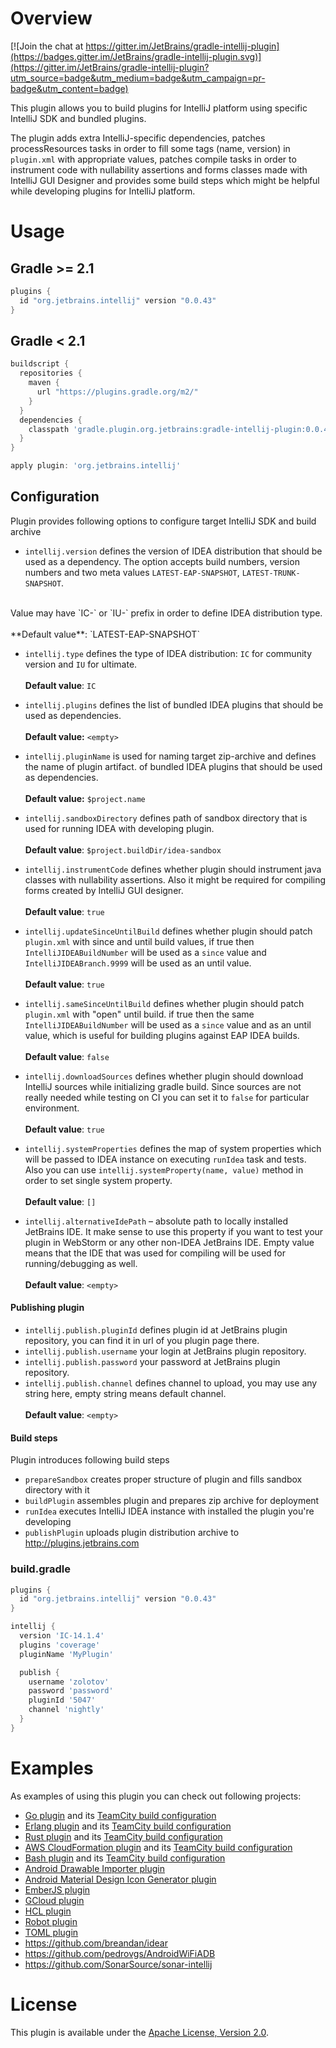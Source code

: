 # Overview

[![Join the chat at https://gitter.im/JetBrains/gradle-intellij-plugin](https://badges.gitter.im/JetBrains/gradle-intellij-plugin.svg)](https://gitter.im/JetBrains/gradle-intellij-plugin?utm_source=badge&utm_medium=badge&utm_campaign=pr-badge&utm_content=badge)

This plugin allows you to build plugins for IntelliJ platform using specific IntelliJ SDK and bundled plugins.

The plugin adds extra IntelliJ-specific dependencies, patches processResources tasks in order to fill some tags 
(name, version) in `plugin.xml` with appropriate values, patches compile tasks in order to instrument code with 
nullability assertions and forms classes made with IntelliJ GUI Designer and provides some build steps which might be
helpful while developing plugins for IntelliJ platform.

# Usage

## Gradle >= 2.1

```groovy
plugins {
  id "org.jetbrains.intellij" version "0.0.43"
}
```

## Gradle < 2.1

```groovy
buildscript {
  repositories {
    maven {
      url "https://plugins.gradle.org/m2/"
    }
  }
  dependencies {
    classpath 'gradle.plugin.org.jetbrains:gradle-intellij-plugin:0.0.43'
  }
}

apply plugin: 'org.jetbrains.intellij'
```

## Configuration

Plugin provides following options to configure target IntelliJ SDK and build archive

- `intellij.version` defines the version of IDEA distribution that should be used as a dependency. 
The option accepts build numbers, version numbers and two meta values `LATEST-EAP-SNAPSHOT`, `LATEST-TRUNK-SNAPSHOT`.
<br/>
Value may have `IC-` or `IU-` prefix in order to define IDEA distribution type. 
<br/><br/> 
**Default value**: `LATEST-EAP-SNAPSHOT`

- `intellij.type` defines the type of IDEA distribution: `IC` for community version and `IU` for ultimate.<br/><br/> 
**Default value**: `IC`

- `intellij.plugins` defines the list of bundled IDEA plugins that should be used as dependencies.<br/><br/> 
**Default value:** `<empty>`

- `intellij.pluginName` is used for naming target zip-archive and defines the name of plugin artifact. 
of bundled IDEA plugins that should be used as dependencies.<br/><br/>
**Default value:** `$project.name`

- `intellij.sandboxDirectory` defines path of sandbox directory that is used for running IDEA with developing plugin.<br/><br/>
**Default value**: `$project.buildDir/idea-sandbox`

- `intellij.instrumentCode` defines whether plugin should instrument java classes with nullability assertions. 
Also it might be required for compiling forms created by IntelliJ GUI designer.<br/><br/>
**Default value**: `true`

- `intellij.updateSinceUntilBuild` defines whether plugin should patch `plugin.xml` with since and until build values, 
if true then `IntelliJIDEABuildNumber` will be used as a `since` value and `IntelliJIDEABranch.9999` will be used as an until value.<br/><br/>
**Default value**: `true`

- `intellij.sameSinceUntilBuild` defines whether plugin should patch `plugin.xml` with "open" until build. 
if true then the same `IntelliJIDEABuildNumber` will be used as a `since` value and as an until value, 
which is useful for building plugins against EAP IDEA builds.<br/><br/>
**Default value**: `false`

- `intellij.downloadSources` defines whether plugin should download IntelliJ sources while 
initializing gradle build. Since sources are not really needed while testing on CI you can set
it to `false` for particular environment.<br/><br/>
**Default value**: `true`

- `intellij.systemProperties` defines the map of system properties which will be passed to IDEA instance on
executing `runIdea` task and tests.<br/>
Also you can use `intellij.systemProperty(name, value)` method in order to set single system property.
<br/><br/>
**Default value**: `[]`

- `intellij.alternativeIdePath` – absolute path to locally installed JetBrains IDE.
It make sense to use this property if you want to test your plugin in WebStorm or any other non-IDEA JetBrains IDE.
Empty value means that the IDE that was used for compiling will be used for running/debugging as well.<br/><br/>
**Default value**: `<empty>`

#### Publishing plugin

- `intellij.publish.pluginId` defines plugin id at JetBrains plugin repository, you can find it in url of you plugin page there.
- `intellij.publish.username` your login at JetBrains plugin repository.
- `intellij.publish.password` your password at JetBrains plugin repository.
- `intellij.publish.channel` defines channel to upload, you may use any string here, empty string means default channel.
<br/><br/>
**Default value**: `<empty>`

#### Build steps

Plugin introduces following build steps

- `prepareSandbox` creates proper structure of plugin and fills sandbox directory with it
- `buildPlugin` assembles plugin and prepares zip archive for deployment
- `runIdea` executes IntelliJ IDEA instance with installed the plugin you're developing 
- `publishPlugin` uploads plugin distribution archive to http://plugins.jetbrains.com 

### build.gradle
```groovy
plugins {
  id "org.jetbrains.intellij" version "0.0.43"
}

intellij {
  version 'IC-14.1.4'
  plugins 'coverage'
  pluginName 'MyPlugin'

  publish {
    username 'zolotov'
    password 'password'
    pluginId '5047'
    channel 'nightly'
  } 
}

```

# Examples

As examples of using this plugin you can check out following projects:

- [Go plugin](https://github.com/go-lang-plugin-org/go-lang-idea-plugin) and its [TeamCity build configuration](https://teamcity.jetbrains.com/project.html?projectId=IntellijIdeaPlugins_Go&tab=projectOverview)
- [Erlang plugin](https://github.com/ignatov/intellij-erlang) and its [TeamCity build configuration](https://teamcity.jetbrains.com/project.html?projectId=IntellijIdeaPlugins_Erlang&tab=projectOverview)
- [Rust plugin](https://github.com/intellij-rust/intellij-rust) and its [TeamCity build configuration](https://teamcity.jetbrains.com/project.html?projectId=IntellijIdeaPlugins_Rust&tab=projectOverview)
- [AWS CloudFormation plugin](https://github.com/shalupov/idea-cloudformation) and its [TeamCity build configuration](https://teamcity.jetbrains.com/project.html?projectId=IdeaAwsCloudFormation&tab=projectOverview)
- [Bash plugin](https://github.com/jansorg/BashSupport) and its [TeamCity build configuration](https://teamcity.jetbrains.com/project.html?projectId=IntellijIdeaPlugins_BashSupport&tab=projectOverview) 
- [Android Drawable Importer plugin](https://github.com/winterDroid/android-drawable-importer-intellij-plugin)
- [Android Material Design Icon Generator plugin](https://github.com/konifar/android-material-design-icon-generator-plugin)
- [EmberJS plugin](https://github.com/Turbo87/intellij-emberjs)
- [GCloud plugin](https://github.com/GoogleCloudPlatform/gcloud-intellij)
- [HCL plugin](https://github.com/VladRassokhin/intellij-hcl)
- [Robot plugin](https://github.com/AmailP/robot-plugin)
- [TOML plugin](https://github.com/stuartcarnie/toml-plugin)
- https://github.com/breandan/idear
- https://github.com/pedrovgs/AndroidWiFiADB
- https://github.com/SonarSource/sonar-intellij


# License
This plugin is available under the [Apache License, Version 2.0](http://www.apache.org/licenses/LICENSE-2.0).
